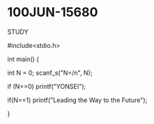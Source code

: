 # 100JUN-15680
STUDY

#include<stdio.h>

int main() {

   int N = 0;
   scanf_s("N=/n", N);

   if (N==0)
      printf("YONSEI");

   if(N==1)
      printf("Leading the Way to the Future");
   
}
